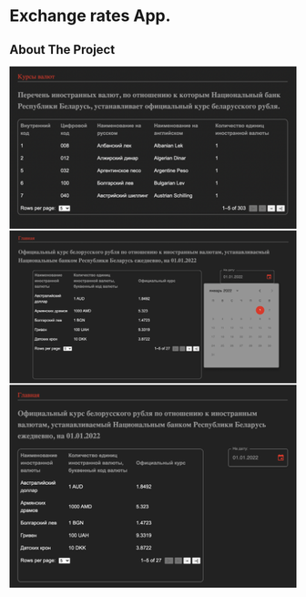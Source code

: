 # Exchange rates App.

## About The Project

![homework example](./images/example1.png)
![homework example](./images/example2.png)
![homework example](./images/example3.png)